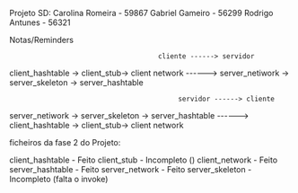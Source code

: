 Projeto SD:
Carolina Romeira - 59867
Gabriel Gameiro - 56299
Rodrigo Antunes - 56321 

Notas/Reminders

                                         cliente ------> servidor                   
client_hashtable -> client_stub-> client network ------> server_netiwork -> server_skeleton -> server_hashtable

                                              servidor ------> cliente
server_netiwork -> server_skeleton -> server_hashtable ------> client_hashtable -> client_stub-> client network 


ficheiros da fase 2 do Projeto:

client_hashtable - Feito
client_stub - Incompleto ()
client_network - Feito
server_hashtable - Feito
server_network - Feito
server_skeleton - Incompleto (falta o invoke)

